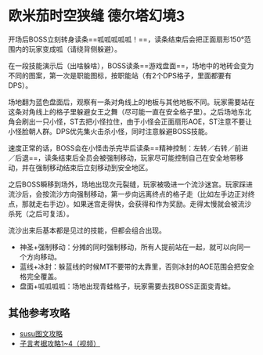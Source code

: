 # 欧米茄时空狭缝 德尔塔幻境3

开场后BOSS立刻转身读条==呱呱呱呱呱！==，读条结束后会把正面扇形150°范围内的玩家变成呱（请绕背侧躲避）。

在一段技能演示后（出啥躲啥），BOSS读条==游戏盘面==，场地中的地砖会变为不同的图案，第一次是职能图标，按职能站（有2个DPS格子，里面都要有<Role name="dps" />DPS）。

场地翻为蓝色盘面后，观察有一条对角线上的地板与其他地板不同。玩家需要站在这条对角线上的格子里躲避女王之舞（尽可能一直在安全格子里）。之后场地东北角会刷出一只小怪，<Role name="tank" />ST去把小怪拉住，由于小怪会正面扇形AOE，ST注意不要让小怪脸朝人群。<Role name="dps" />DPS优先集火击杀小怪，同时注意躲避BOSS技能。

速度正常的话，BOSS会在小怪击杀完毕后读条==精神控制：左转／右转／前进／后退==，读条结束后全员会被强制移动，玩家尽可能控制自己在安全地带移动，并在强制移动结束后立刻移动到安全地区。

之后BOSS瞬移到场外，场地出现次元裂缝，玩家被吸进一个流沙迷宫。玩家踩进流沙后，会按流沙方向强制移动，第一步向远离终点的格子走（比如左手边正对终点，那就走右手边）。如果迷宫走得快，会获得<Status :id="1139" name="伤害提高" />和<Status :id="1962" name="加速" />作为奖励。走得太慢就会被流沙杀死（之后可复活）。

流沙出来后基本都是见过的技能，但都会组合出现。
* 神圣+强制移动：分摊的同时强制移动，所有人提前站在一起，就可以向同一个方向移动。
* 蓝线+冰封：躲蓝线的时候<Role name="tank" />MT不要带的太靠里，否则冰封的AOE范围会把安全格完全覆盖。
* 盘面+呱呱呱呱：场地出现青蛙格子，玩家需要去找BOSS正面变青蛙。

## 其他参考攻略

* [susu图文攻略](https://www.ffxiv.cn/detail/article/315)
* [子言考据攻略1~4（视频）](https://www.bilibili.com/video/av13794546/)